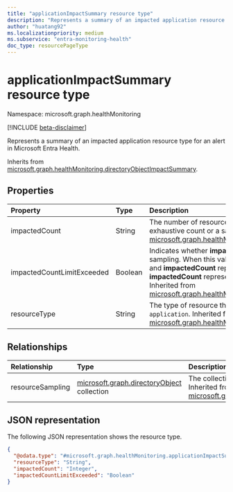 ```yaml
---
title: "applicationImpactSummary resource type"
description: "Represents a summary of an impacted application resource type for an alert in Microsoft Entra Health."
author: "huatang92"
ms.localizationpriority: medium
ms.subservice: "entra-monitoring-health"
doc_type: resourcePageType
---
```


# applicationImpactSummary resource type

Namespace: microsoft.graph.healthMonitoring

[!INCLUDE [beta-disclaimer](../../includes/beta-disclaimer.md)]

Represents a summary of an impacted application resource type for an alert in Microsoft Entra Health.


Inherits from [microsoft.graph.healthMonitoring.directoryObjectImpactSummary](../resources/healthmonitoring-directoryobjectimpactsummary.md).

## Properties
|Property|Type|Description|
|:---|:---|:---|
|impactedCount|String|The number of resources impacted. The count could be an exhaustive count or a sampling count. Inherited from [microsoft.graph.healthMonitoring.resourceImpactSummary](../resources/healthmonitoring-resourceimpactsummary.md).|
|impactedCountLimitExceeded|Boolean|Indicates whether **impactedCount** is exhaustive or a sampling. When this value is "true," the limit was exceeded and **impactedCount** represents a sampling. Otherwise, **impactedCount** represents the true number of impacts. Inherited from [microsoft.graph.healthMonitoring.resourceImpactSummary](../resources/healthmonitoring-resourceimpactsummary.md).|
|resourceType|String|The type of resource that was impacted. For example: `application`. Inherited from [microsoft.graph.healthMonitoring.resourceImpactSummary](../resources/healthmonitoring-resourceimpactsummary.md).|

## Relationships
|Relationship|Type|Description|
|:---|:---|:---|
|resourceSampling|[microsoft.graph.directoryObject](../resources/directoryobject.md) collection|The collection of sampling resources that were impacted. Inherited from [microsoft.graph.healthMonitoring.directoryObjectImpactSummary](../resources/healthmonitoring-directoryobjectimpactsummary.md)|

## JSON representation
The following JSON representation shows the resource type.
<!-- {
  "blockType": "resource",
  "@odata.type": "microsoft.graph.healthMonitoring.applicationImpactSummary"
}
-->
``` json
{
  "@odata.type": "#microsoft.graph.healthMonitoring.applicationImpactSummary",
  "resourceType": "String",
  "impactedCount": "Integer",
  "impactedCountLimitExceeded": "Boolean"
}
```

